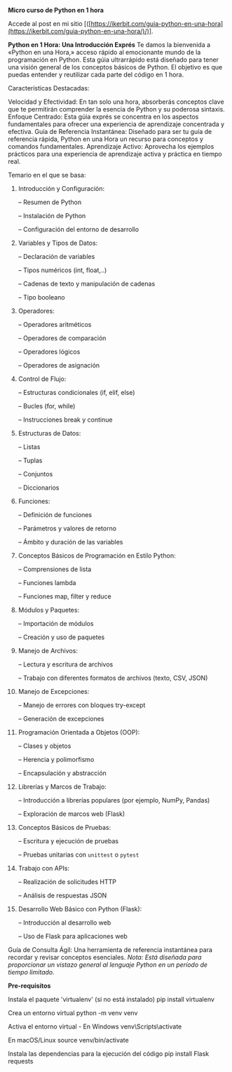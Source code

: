 **Micro curso de Python en 1 hora**

Accede al post en mi sitio [([https://ikerbit.com/guia-python-en-una-hora](https://ikerbit.com/guia-python-en-una-hora/)/)].

**Python en 1 Hora: Una Introducción Exprés**
Te damos la bienvenida a «Python en una Hora,» acceso rápido al emocionante mundo de la programación en Python. Esta gúia ultrarrápido está diseñado para tener una visión general de los conceptos básicos de Python. El objetivo es que puedas entender y reutilizar cada parte del código en 1 hora.

Características Destacadas:

Velocidad y Efectividad: En tan solo una hora, absorberás conceptos clave que te permitirán comprender la esencia de Python y su poderosa sintaxis.
Enfoque Centrado: Esta gúia exprés se concentra en los aspectos fundamentales para ofrecer una experiencia de aprendizaje concentrada y efectiva.
Guía de Referencia Instantánea: Diseñado para ser tu guía de referencia rápida, Python en una Hora un recurso para conceptos y comandos fundamentales.
Aprendizaje Activo: Aprovecha los ejemplos prácticos para una experiencia de aprendizaje activa y práctica en tiempo real.

Temario en el que se basa:

1. Introducción y Configuración:

   – Resumen de Python

   – Instalación de Python

   – Configuración del entorno de desarrollo

2. Variables y Tipos de Datos:

   – Declaración de variables

   – Tipos numéricos (int, float,..)

   – Cadenas de texto y manipulación de cadenas

   – Tipo booleano

3. Operadores:

   – Operadores aritméticos

   – Operadores de comparación

   – Operadores lógicos

   – Operadores de asignación

4. Control de Flujo:

   – Estructuras condicionales (if, elif, else)

   – Bucles (for, while)

   – Instrucciones break y continue

5. Estructuras de Datos:

   – Listas

   – Tuplas

   – Conjuntos

   – Diccionarios

6. Funciones:

   – Definición de funciones

   – Parámetros y valores de retorno

   – Ámbito y duración de las variables

7. Conceptos Básicos de Programación en Estilo Python:

    – Comprensiones de lista

    – Funciones lambda

    – Funciones map, filter y reduce

8. Módulos y Paquetes:

   – Importación de módulos

   – Creación y uso de paquetes

9. Manejo de Archivos:

   – Lectura y escritura de archivos

   – Trabajo con diferentes formatos de archivos (texto, CSV, JSON)

10. Manejo de Excepciones:

    – Manejo de errores con bloques try-except

    – Generación de excepciones

11. Programación Orientada a Objetos (OOP):

    – Clases y objetos

    – Herencia y polimorfismo

    – Encapsulación y abstracción

12. Librerías y Marcos de Trabajo:

    – Introducción a librerías populares (por ejemplo, NumPy, Pandas)

    – Exploración de marcos web (Flask)

13. Conceptos Básicos de Pruebas:

    – Escritura y ejecución de pruebas

    – Pruebas unitarias con `unittest` o `pytest`

14. Trabajo con APIs:

    – Realización de solicitudes HTTP

    – Análisis de respuestas JSON

15. Desarrollo Web Básico con Python (Flask):

    – Introducción al desarrollo web

    – Uso de Flask para aplicaciones web


Guía de Consulta Ágil: Una herramienta de referencia instantánea para recordar y revisar conceptos esenciales.
*Nota: Está diseñada para proporcionar un vistazo general al lenguaje Python en un período de tiempo limitado.*


**Pre-requisitos**

Instala el paquete 'virtualenv' (si no está instalado)
pip install virtualenv

Crea un entorno virtual
python -m venv venv

Activa el entorno virtual - En Windows
venv\Scripts\activate

En macOS/Linux
source venv/bin/activate

Instala las dependencias para la ejecución del código
pip install Flask requests
